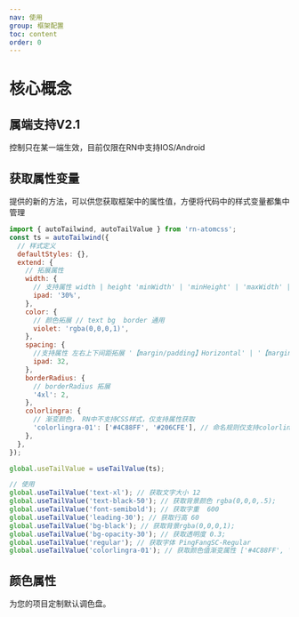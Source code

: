 ```yaml
---
nav: 使用
group: 框架配置
toc: content
order: 0
---
```


# 核心概念

## 属端支持V2.1

控制只在某一端生效，目前仅限在RN中支持IOS/Android

<code src="../site/coreidea/duan.tsx"></code>

## 获取属性变量

提供的新的方法，可以供您获取框架中的属性值，方便将代码中的样式变量都集中管理

```js
import { autoTailwind, autoTailValue } from 'rn-atomcss';
const ts = autoTailwind({
  // 样式定义
  defaultStyles: {},
  extend: {
    // 拓展属性
    width: {
      // 支持属性 width | height 'minWidth' | 'minHeight' | 'maxWidth' | 'maxHeight', 宽高 拓展
      ipad: '30%',
    },
    color: {
      // 颜色拓展 // text bg  border 通用
      violet: 'rgba(0,0,0,1)',
    },
    spacing: {
      //支持属性 左右上下间距拓展 '【margin/padding】Horizontal' | '【margin/padding】Vertical' | '【margin/padding】All' | '【margin/padding】Left' | '【margin/padding】Right' | '【margin/padding】Top' | '【margin/padding】Bottom',
      ipad: 32,
    },
    borderRadius: {
      // borderRadius 拓展
      '4xl': 2,
    },
    colorlingra: {
      // 渐变颜色， RN中不支持CSS样式，仅支持属性获取
      'colorlingra-01': ['#4C88FF', '#206CFE'], // 命名规则仅支持colorlingra开头的
    },
  },
});

global.useTailValue = useTailValue(ts);

// 使用
global.useTailValue('text-xl'); // 获取文字大小 12
global.useTailValue('text-black-50'); // 获取背景颜色 rgba(0,0,0,.5);
global.useTailValue('font-semibold'); // 获取字重  600
global.useTailValue('leading-30'); // 获取行高 60
global.useTailValue('bg-black'); // 获取背景rgba(0,0,0,1);
global.useTailValue('bg-opacity-30'); // 获取透明度 0.3;
global.useTailValue('regular'); // 获取字体 PingFangSC-Regular
global.useTailValue('colorlingra-01'); // 获取颜色值渐变属性 ['#4C88FF', '#206CFE']
```

## 颜色属性

为您的项目定制默认调色盘。

<code src="../site/coreidea/color.tsx"></code>
